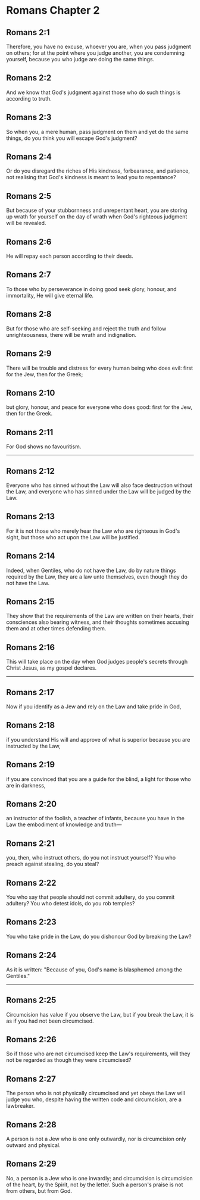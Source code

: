 # Romans Chapter 2

## Romans 2:1

Therefore, you have no excuse, whoever you are, when you pass judgment on others; for at the point where you judge another, you are condemning yourself, because you who judge are doing the same things.

## Romans 2:2

And we know that God's judgment against those who do such things is according to truth.

## Romans 2:3

So when you, a mere human, pass judgment on them and yet do the same things, do you think you will escape God's judgment?

## Romans 2:4

Or do you disregard the riches of His kindness, forbearance, and patience, not realising that God's kindness is meant to lead you to repentance?

## Romans 2:5

But because of your stubbornness and unrepentant heart, you are storing up wrath for yourself on the day of wrath when God's righteous judgment will be revealed.

## Romans 2:6

He will repay each person according to their deeds.

## Romans 2:7

To those who by perseverance in doing good seek glory, honour, and immortality, He will give eternal life.

## Romans 2:8

But for those who are self-seeking and reject the truth and follow unrighteousness, there will be wrath and indignation.

## Romans 2:9

There will be trouble and distress for every human being who does evil: first for the Jew, then for the Greek;

## Romans 2:10

but glory, honour, and peace for everyone who does good: first for the Jew, then for the Greek.

## Romans 2:11

For God shows no favouritism.

---

## Romans 2:12

Everyone who has sinned without the Law will also face destruction without the Law, and everyone who has sinned under the Law will be judged by the Law.

## Romans 2:13

For it is not those who merely hear the Law who are righteous in God's sight, but those who act upon the Law will be justified.

## Romans 2:14

Indeed, when Gentiles, who do not have the Law, do by nature things required by the Law, they are a law unto themselves, even though they do not have the Law.

## Romans 2:15

They show that the requirements of the Law are written on their hearts, their consciences also bearing witness, and their thoughts sometimes accusing them and at other times defending them.

## Romans 2:16

This will take place on the day when God judges people's secrets through Christ Jesus, as my gospel declares.

---

## Romans 2:17

Now if you identify as a Jew and rely on the Law and take pride in God,

## Romans 2:18

if you understand His will and approve of what is superior because you are instructed by the Law,

## Romans 2:19

if you are convinced that you are a guide for the blind, a light for those who are in darkness,

## Romans 2:20

an instructor of the foolish, a teacher of infants, because you have in the Law the embodiment of knowledge and truth—

## Romans 2:21

you, then, who instruct others, do you not instruct yourself? You who preach against stealing, do you steal?

## Romans 2:22

You who say that people should not commit adultery, do you commit adultery? You who detest idols, do you rob temples?

## Romans 2:23

You who take pride in the Law, do you dishonour God by breaking the Law?

## Romans 2:24

As it is written: "Because of you, God's name is blasphemed among the Gentiles."

---

## Romans 2:25

Circumcision has value if you observe the Law, but if you break the Law, it is as if you had not been circumcised.

## Romans 2:26

So if those who are not circumcised keep the Law's requirements, will they not be regarded as though they were circumcised?

## Romans 2:27

The person who is not physically circumcised and yet obeys the Law will judge you who, despite having the written code and circumcision, are a lawbreaker.

## Romans 2:28

A person is not a Jew who is one only outwardly, nor is circumcision only outward and physical.

## Romans 2:29

No, a person is a Jew who is one inwardly; and circumcision is circumcision of the heart, by the Spirit, not by the letter. Such a person's praise is not from others, but from God.
